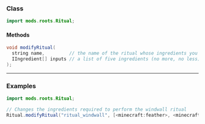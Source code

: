 
### Class

```java
import mods.roots.Ritual;
```

#### Methods

```java
void modifyRitual(
  string name,         // the name of the ritual whose ingredients you wish to modify
  IIngredient[] inputs // a list of five ingredients (no more, no less)
);
```


---


### Examples

```java
import mods.roots.Ritual;

// Changes the ingredients required to perform the windwall ritual
Ritual.modifyRitual("ritual_windwall", [<minecraft:feather>, <minecraft:glass>, <roots:cloud_berry>, <roots:cloud_berry>, <minecraft:web>]);
```
